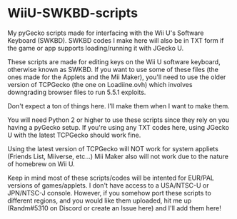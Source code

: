 # WiiU-SWKBD-scripts
My pyGecko scripts made for interfacing with the Wii U's Software Keyboard (SWKBD).
SWKBD codes I make here will also be in TXT form if the game or app supports loading/running it with JGecko U.

These scripts are made for editing keys on the Wii U software keyboard, otherwise known as SWKBD.
If you want to use some of these files (the ones made for the Applets and the Mii Maker), you'll need to use the older version of TCPGecko (the one on Loadiine.ovh) which involves downgrading browser files to run 5.5.1 exploits.

Don't expect a ton of things here. I'll make them when I want to make them.

You will need Python 2 or higher to use these scripts since they rely on you having a pyGecko setup. If you're using any TXT codes here, using JGecko U with the latest TCPGecko should work fine.

Using the latest version of TCPGecko will NOT work for system appliets (Friends List, Miiverse, etc...)
Mii Maker also will not work due to the nature of homebrew on Wii U.



Keep in mind most of these scripts/codes will be intented for EUR/PAL versions of games/applets. I don't have access to a USA/NTSC-U or JPN/NTSC-J console. However, if you somehow port these scripts to different regions, and you would like them uploaded, hit me up (Randm#5310 on Discord or create an Issue here) and I'll add them here!
